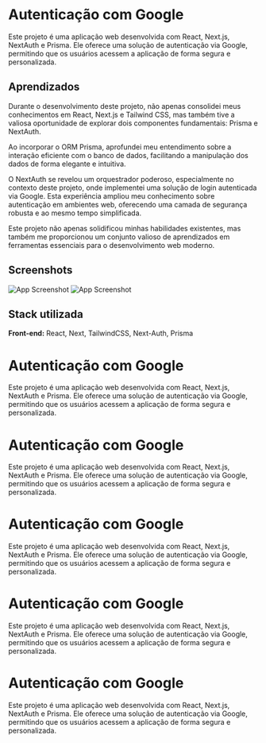 # Autenticação com Google

Este projeto é uma aplicação web desenvolvida com React, Next.js, NextAuth e Prisma. Ele oferece uma solução de autenticação via Google, permitindo que os usuários acessem a aplicação de forma segura e personalizada.

## Aprendizados

Durante o desenvolvimento deste projeto, não apenas consolidei meus conhecimentos em React, Next.js e Tailwind CSS, mas também tive a valiosa oportunidade de explorar dois componentes fundamentais: Prisma e NextAuth.

Ao incorporar o ORM Prisma, aprofundei meu entendimento sobre a interação eficiente com o banco de dados, facilitando a manipulação dos dados de forma elegante e intuitiva.

O NextAuth se revelou um orquestrador poderoso, especialmente no contexto deste projeto, onde implementei uma solução de login autenticada via Google. Esta experiência ampliou meu conhecimento sobre autenticação em ambientes web, oferecendo uma camada de segurança robusta e ao mesmo tempo simplificada.

Este projeto não apenas solidificou minhas habilidades existentes, mas também me proporcionou um conjunto valioso de aprendizados em ferramentas essenciais para o desenvolvimento web moderno.

## Screenshots

![App Screenshot](https://i.postimg.cc/wvBc9fp8/Captura-de-tela-2024-01-28-191619.png)
![App Screenshot](https://i.postimg.cc/j27fjB39/Captura-de-tela-2024-01-28-192004.png)

## Stack utilizada

**Front-end:** React, Next, TailwindCSS, Next-Auth, Prisma

# Autenticação com Google

Este projeto é uma aplicação web desenvolvida com React, Next.js, NextAuth e Prisma. Ele oferece uma solução de autenticação via Google, permitindo que os usuários acessem a aplicação de forma segura e personalizada.

# Autenticação com Google

Este projeto é uma aplicação web desenvolvida com React, Next.js, NextAuth e Prisma. Ele oferece uma solução de autenticação via Google, permitindo que os usuários acessem a aplicação de forma segura e personalizada.

# Autenticação com Google

Este projeto é uma aplicação web desenvolvida com React, Next.js, NextAuth e Prisma. Ele oferece uma solução de autenticação via Google, permitindo que os usuários acessem a aplicação de forma segura e personalizada.

# Autenticação com Google

Este projeto é uma aplicação web desenvolvida com React, Next.js, NextAuth e Prisma. Ele oferece uma solução de autenticação via Google, permitindo que os usuários acessem a aplicação de forma segura e personalizada.

# Autenticação com Google

Este projeto é uma aplicação web desenvolvida com React, Next.js, NextAuth e Prisma. Ele oferece uma solução de autenticação via Google, permitindo que os usuários acessem a aplicação de forma segura e personalizada.

